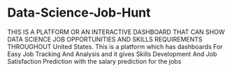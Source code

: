 # Data-Science-Job-Hunt
THIS IS A PLATFORM OR AN INTERACTIVE DASHBOARD THAT CAN SHOW DATA SCIENCE JOB OPPORTUNITIES AND SKILLS REQUIREMENTS THROUGHOUT United States. 
This is a platform which has dashboards For Easy Job Tracking And Analysis and it gives Skills Development And Job Satisfaction Prediction with the salary prediction for the jobs
